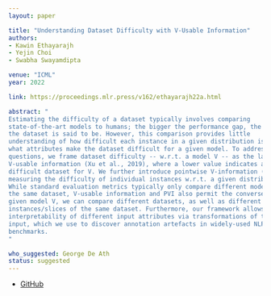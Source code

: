 ```yaml
---
layout: paper

title: "Understanding Dataset Difficulty with V-Usable Information"
authors:
- Kawin Ethayarajh
- Yejin Choi
- Swabha Swayamdipta

venue: "ICML"
year: 2022

link: https://proceedings.mlr.press/v162/ethayarajh22a.html

abstract: "
Estimating the difficulty of a dataset typically involves comparing
state-of-the-art models to humans; the bigger the performance gap, the harder
the dataset is said to be. However, this comparison provides little
understanding of how difficult each instance in a given distribution is, or
what attributes make the dataset difficult for a given model. To address these
questions, we frame dataset difficulty -- w.r.t. a model V -- as the lack of
V-usable information (Xu et al., 2019), where a lower value indicates a more
difficult dataset for V. We further introduce pointwise V-information (PVI) for
measuring the difficulty of individual instances w.r.t. a given distribution.
While standard evaluation metrics typically only compare different models for
the same dataset, V-usable information and PVI also permit the converse: for a
given model V, we can compare different datasets, as well as different
instances/slices of the same dataset. Furthermore, our framework allows for the
interpretability of different input attributes via transformations of the
input, which we use to discover annotation artefacts in widely-used NLP
benchmarks.
"

who_suggested: George De Ath
status: suggested
---
```

- [GitHub](https://github.com/kawine/dataset_difficulty)
